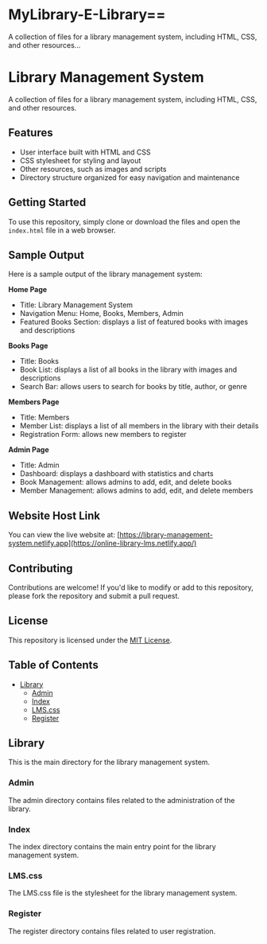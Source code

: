 # MyLibrary-E-Library==
A collection of files for a library management system, including HTML, CSS, and other resources...


# Library Management System

A collection of files for a library management system, including HTML, CSS, and other resources.

## Features

* User interface built with HTML and CSS
* CSS stylesheet for styling and layout
* Other resources, such as images and scripts
* Directory structure organized for easy navigation and maintenance

## Getting Started

To use this repository, simply clone or download the files and open the `index.html` file in a web browser.

## Sample Output

Here is a sample output of the library management system:

**Home Page**

* Title: Library Management System
* Navigation Menu: Home, Books, Members, Admin
* Featured Books Section: displays a list of featured books with images and descriptions

**Books Page**

* Title: Books
* Book List: displays a list of all books in the library with images and descriptions
* Search Bar: allows users to search for books by title, author, or genre

**Members Page**

* Title: Members
* Member List: displays a list of all members in the library with their details
* Registration Form: allows new members to register

**Admin Page**

* Title: Admin
* Dashboard: displays a dashboard with statistics and charts
* Book Management: allows admins to add, edit, and delete books
* Member Management: allows admins to add, edit, and delete members

## Website Host Link

You can view the live website at: [https://library-management-system.netlify.app](https://online-library-lms.netlify.app/)

## Contributing

Contributions are welcome! If you'd like to modify or add to this repository, please fork the repository and submit a pull request.

## License

This repository is licensed under the [MIT License](https://opensource.org/licenses/MIT).

## Table of Contents

* [Library](#library)
	+ [Admin](#admin)
	+ [Index](#index)
	+ [LMS.css](#lmscss)
	+ [Register](#register)

## Library

This is the main directory for the library management system.

### Admin

The admin directory contains files related to the administration of the library.

### Index

The index directory contains the main entry point for the library management system.

### LMS.css

The LMS.css file is the stylesheet for the library management system.

### Register

The register directory contains files related to user registration.
